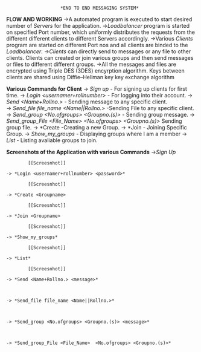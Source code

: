                         *END TO END MESSAGING SYSTEM*

**FLOW AND WORKING**
    ->A automated program is executed to start desired number of *Servers* for the application.
    ->*Loadbalancer* program is started on specified Port number, which uniformly distributes the requests from the different different clients to different Servers accordingly.
    ->Various *Clients* program are started on different Port nos and all clients are binded to the *Loadbalancer*.
    ->*Clients* can directly send to messages or any file to other clients. Clients can created or join various groups and then send messages or files to different different groups.
    ->All the messages and files are encrypted using Triple DES (3DES) encyrption algorithm. Keys between clients are shared using Diffie–Hellman key key exchange algorithm 

**Various Commands for Client**
    -> *Sign up <username> <rollnumber> <password>* - For signing up clients for first time.
    -> *Login <usernamer+rollnumber> <password>* - For logging into their account.
    -> *Send <Name+Rollno.> <message>*          - Sending message to any specific client.            
    -> *Send_file file_name <Name||Rollno.>*    -Sending File to any specific client.
    -> *Send_group <No.ofgroups> <Groupno.(s)> <message>* - Sending group message.
    -> *Send_group_File <File_Name>  <No.ofgroups> <Groupno.(s)>* Sending group file.
    -> *Create <Groupname> -Creating a new Group.
    -> *Join <Groupname>   - Joining Specific Group.
    -> *Show_my_groups*    - Displaying groups where I am a member
    -> *List*             - Listing avaliable groups to join.

**Screenshots of the Application with various Commands**
    ->*Sign Up*

            [[Screesnhot]]

    -> *Login <usernamer+rollnumber> <password>* 

            [[Screesnhot]]

    -> *Create <Groupname> 

            [[Screesnhot]]

    -> *Join <Groupname>   

            [[Screesnhot]]

    -> *Show_my_groups*   

            [[Screesnhot]]

    -> *List*             

            [[Screesnhot]]

    -> *Send <Name+Rollno.> <message>*          



    -> *Send_file file_name <Name||Rollno.>*   



    -> *Send_group <No.ofgroups> <Groupno.(s)> <message>* 



    -> *Send_group_File <File_Name>  <No.ofgroups> <Groupno.(s)>* 
